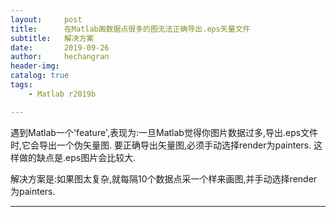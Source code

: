```yaml
---
layout:     post
title:      在Matlab画数据点很多的图无法正确导出.eps矢量文件
subtitle:   解决方案
date:       2019-09-26
author:     hechangran
header-img:
catalog: true
tags:
    - Matlab r2019b

--- 
```


遇到Matlab一个'feature',表现为:一旦Matlab觉得你图片数据过多,导出.eps文件时,它会导出一个伪矢量图. 要正确导出矢量图,必须手动选择render为painters. 这样做的缺点是.eps图片会比较大.

解决方案是:如果图太复杂,就每隔10个数据点采一个样来画图,并手动选择render为painters.

 
---



